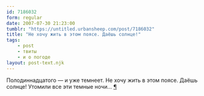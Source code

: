 ```yaml
---
id: 7186032
form: regular
date: 2007-07-30 21:23:00
tumblr: "https://untitled.urbansheep.com/post/7186032"
title: "Не хочу жить в этом поясе. Даёшь солнце!"
tags:
    - post
    - твиты
    - и о погоде
layout: post-text.njk
---
```


<p>Полодиннадцатого — и уже темнеет. Не хочу жить в этом поясе. Даёшь солнце! Утомили все эти темные ночи&hellip; <a href="http://twitter.com/urbansheep/statuses/176829462">¶</a></p>

